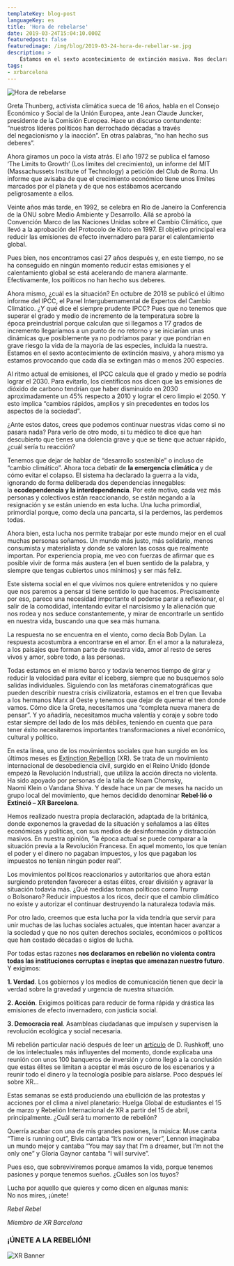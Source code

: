 ```yaml
---
templateKey: blog-post
languageKey: es
title: 'Hora de rebelarse'
date: 2019-03-24T15:04:10.000Z
featuredpost: false
featuredimage: /img/blog/2019-03-24-hora-de-rebellar-se.jpg
description: >
    Estamos en el sexto acontecimiento de extinción masiva. Nos declaramos en rebelión no violenta por la vida contra todas las instituciones que amenazan nuestro futuro y exigimos 'Verdad', 'Acción' y 'Democracia real'. ¡ÚNETE!
tags:
- xrbarcelona
---
```



![Hora de rebelarse](/img/blog/2019-03-24-hora-de-rebellar-se.jpg)

Greta Thunberg, activista climática sueca de 16 años, habla en el Consejo Económico y Social de la Unión Europea, ante Jean Claude Juncker, presidente de la Comisión Europea. Hace un discurso contundente: “nuestros líderes políticos han derrochado décadas a través del negacionismo y la inacción”. En otras palabras, “no han hecho sus deberes”.

Ahora giramos un poco la vista atrás. El año 1972 se publica el famoso ‘The Limits to Growth’ (Los límites del crecimiento), un informe del MIT (Massachussets Institute of Technology) a petición del Club de Roma. Un informe que avisaba de que el crecimiento económico tiene unos límites marcados por el planeta y de que nos estábamos acercando peligrosamente a ellos.

Veinte años más tarde, en 1992, se celebra en Rio de Janeiro la Conferencia de la ONU sobre Medio Ambiente y Desarrollo. Allá se aprobó la Convención Marco de las Naciones Unidas sobre el Cambio Climático, que llevó a la aprobación del Protocolo de Kioto en 1997. El objetivo principal era reducir las emisiones de efecto invernadero para parar el calentamiento global.

Pues bien, nos encontramos casi 27 años después y, en este tiempo, no se ha conseguido en ningún momento reducir estas emisiones y el calentamiento global se está acelerando de manera alarmante. Efectivamente, los políticos no han hecho sus deberes.

Ahora mismo, ¿cuál es la situación? En octubre de 2018 se publicó el último informe del IPCC, el Panel Intergubernamental de Expertos del Cambio Climático. ¿Y qué dice el siempre prudente IPCC? Pues que no tenemos que superar el grado y medio de incremento de la temperatura sobre la época preindustrial porque calculan que si llegamos a 1’7 grados de incremento llegaríamos a un punto de no retorno y se iniciarían unas dinámicas que posiblemente ya no podríamos parar y que pondrían en grave riesgo la vida de la mayoría de las especies, incluida la nuestra. Estamos en el sexto acontecimiento de extinción masiva, y ahora mismo ya estamos provocando que cada día se extingan más o menos 200 especies.

Al ritmo actual de emisiones, el IPCC calcula que el grado y medio se podría lograr el 2030. Para evitarlo, los científicos nos dicen que las emisiones de dióxido de carbono tendrían que haber disminuido en 2030 aproximadamente un 45% respecto a 2010 y lograr el cero limpio el 2050. Y esto implica “cambios rápidos, amplios y sin precedentes en todos los aspectos de la sociedad”.

¿Ante estos datos, crees que podemos continuar nuestras vidas como si no pasara nada? Para verlo de otro modo, si tu médico te dice que han descubierto que tienes una dolencia grave y que se tiene que actuar rápido, ¿cuál sería tu reacción?

Tenemos que dejar de hablar de “desarrollo sostenible” o incluso de “cambio climático”. Ahora toca debatir de **la emergencia climática** y de cómo evitar el colapso. El sistema ha declarado la guerra a la vida, ignorando de forma deliberada dos dependencias innegables: la **ecodependencia y la interdependencia**. Por este motivo, cada vez más personas y colectivos están reaccionando, se están negando a la resignación y se están uniendo en esta lucha. Una lucha primordial, primordial porque, como decía una pancarta, si la perdemos, las perdemos todas.

Ahora bien, esta lucha nos permite trabajar por este mundo mejor en el cual muchas personas soñamos. Un mundo más justo, más solidario, menos consumista y materialista y donde se valoren las cosas que realmente importan. Por experiencia propia, me veo con fuerzas de afirmar que es posible vivir de forma más austera (en el buen sentido de la palabra, y siempre que tengas cubiertos unos mínimos) y ser más feliz.

Este sistema social en el que vivimos nos quiere entretenidos y no quiere que nos paremos a pensar si tiene sentido lo que hacemos. Precisamente por eso, parece una necesidad importante el poderse parar a reflexionar, el salir de la comodidad, intentando evitar el narcisismo y la alienación que nos rodea y nos seduce constantemente, y mirar de encontrarle un sentido en nuestra vida, buscando una que sea más humana.

La respuesta no se encuentra en el viento, como decía Bob Dylan. La respuesta acostumbra a encontrarse en el amor. En el amor a la naturaleza, a los paisajes que forman parte de nuestra vida, amor al resto de seres vivos y amor, sobre todo, a las personas.

Todas estamos en el mismo barco y todavía tenemos tiempo de girar y reducir la velocidad para evitar el iceberg, siempre que no busquemos solo salidas individuales. Siguiendo con las metáforas cinematográficas que pueden describir nuestra crisis civilizatoria, estamos en el tren que llevaba a los hermanos Marx al Oeste y tenemos que dejar de quemar el tren donde vamos. Cómo dice la Greta, necesitamos una “completa nueva manera de pensar”. Y yo añadiría, necesitamos mucha valentía y coraje y sobre todo estar siempre del lado de los más débiles, teniendo en cuenta que para tener éxito necesitaremos importantes transformaciones a nivel económico, cultural y político.

En esta línea, uno de los movimientos sociales que han surgido en los últimos meses es [Extinction Rebellion](https://rebellion.earth) (XR). Se trata de un movimiento internacional de desobediencia civil, surgido en el Reino Unido (donde empezó la Revolución Industrial), que utiliza la acción directa no violenta. Ha sido apoyado por personas de la talla de Noam Chomsky, Naomi Klein o Vandana Shiva. Y desde hace un par de meses ha nacido un grupo local del movimiento, que hemos decidido denominar **Rebel·lió o Extinció – XR Barcelona**.

Hemos realizado nuestra propia declaración, adaptada de la británica, donde exponemos la gravedad de la situación y señalamos a las élites económicas y políticas, con sus medios de desinformación y distracción masivos. En nuestra opinión, “la época actual se puede comparar a la situación previa a la Revolución Francesa. En aquel momento, los que tenían el poder y el dinero no pagaban impuestos, y los que pagaban los impuestos no tenían ningún poder real”.

Los movimientos políticos reaccionarios y autoritarios que ahora están surgiendo pretenden favorecer a estas élites, crear división y agravar la situación todavía más. ¿Qué medidas toman políticos como Trump o Bolsonaro? Reducir impuestos a los ricos, decir que el cambio climático no existe y autorizar el continuar destruyendo la naturaleza todavía más.

Por otro lado, creemos que esta lucha por la vida tendría que servir para unir muchas de las luchas sociales actuales, que intentan hacer avanzar a la sociedad y que no nos quiten derechos sociales, económicos o políticos que han costado décadas o siglos de lucha.

Por todas estas razones **nos declaramos en rebelión no violenta contra todas las instituciones corruptas e ineptas que amenazan nuestro futuro**. Y exigimos:

**1. Verdad**. Los gobiernos y los medios de comunicación tienen que decir la verdad sobre la gravedad y urgencia de nuestra situación.

**2. Acción**. Exigimos políticas para reducir de forma rápida y drástica las emisiones de efecto invernadero, con justicia social.

**3. Democracia real**. Asambleas ciudadanas que impulsen y supervisen la revolución ecológica y social necesaria.

Mi rebelión particular nació después de leer un [artículo](https://ctxt.es/es/20180801/Politica/21062/tecnologia-futuro-ricos-pobres-economia-Douglas-Rushkoff.htm) de D. Rushkoff, uno de los intelectuales más influyentes del momento, donde explicaba una reunión con unos 100 banqueros de inversión y cómo llegó a la conclusión que estas élites se limitan a aceptar el más oscuro de los escenarios y a reunir todo el dinero y la tecnología posible para aislarse. Poco después leí sobre XR...

Estas semanas se está produciendo una ebullición de las protestas y acciones por el clima a nivel planetario: Huelga Global de estudiantes el 15 de marzo y Rebelión Internacional de XR a partir del 15 de abril, principalmente. ¿Cuál será tu momento de rebelión?

Querría acabar con una de mis grandes pasiones, la música: Muse canta “Time is running out”, Elvis cantaba “It’s now or never”, Lennon imaginaba un mundo mejor y cantaba “You may say that I’m a dreamer, but I’m not the only one” y Gloria Gaynor cantaba “I will survive”.

Pues eso, que sobreviviremos porque amamos la vida, porque tenemos pasiones y porque tenemos sueños. ¿Cuáles son los tuyos?

Lucha por aquello que quieres y como dicen en algunas manis: No nos mires, ¡únete!

*Rebel Rebel*

*Miembro de XR Barcelona*

### ¡ÚNETE A LA REBELIÓN!

![XR Banner](/img/blog/common/xr-banner.jpg)
